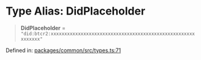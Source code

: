# Type Alias: DidPlaceholder

> **DidPlaceholder** = `"did:btcr2:xxxxxxxxxxxxxxxxxxxxxxxxxxxxxxxxxxxxxxxxxxxxxxxxxxxxxxxxxxxx"`

Defined in: [packages/common/src/types.ts:71](https://github.com/dcdpr/did-btcr2-js/blob/c82bc5c69016e1146a0c52c6e6b21621f5abd6d4/packages/common/src/types.ts#L71)
